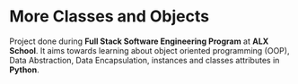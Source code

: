 # More Classes and Objects
Project done during **Full Stack Software Engineering Program** at **ALX School**. It aims towards learning about object oriented programming (OOP), Data Abstraction, Data Encapsulation, instances and classes attributes in **Python**.

